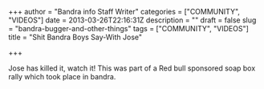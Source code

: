 +++
author = "Bandra info Staff Writer"
categories = ["COMMUNITY", "VIDEOS"]
date = 2013-03-26T22:16:31Z
description = ""
draft = false
slug = "bandra-bugger-and-other-things"
tags = ["COMMUNITY", "VIDEOS"]
title = "Shit Bandra Boys Say-With Jose"

+++


<p>Jose has killed it, watch it! This was part of a Red bull sponsored soap box rally which took place in bandra.</p>
<div style="display: none;"></div>
<p><script type="text/javascript" src="https://admin.brightcove.com/js/BrightcoveExperiences.js" language="JavaScript"></script><script type="text/javascript" src="https://admin.brightcove.com/js/APIModules_all.js"></script><script type="text/javascript">// <![CDATA[
brightcove.createExperiences();
// ]]></script></p>



